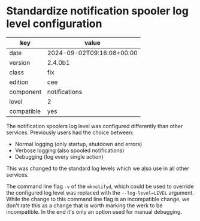 [//]: # (werk v2)
# Standardize notification spooler log level configuration

key        | value
---------- | ---
date       | 2024-09-02T09:16:08+00:00
version    | 2.4.0b1
class      | fix
edition    | cee
component  | notifications
level      | 2
compatible | yes

The notification spoolers log level was configured differently than other
services. Previously users had the choice between:

* Normal logging (only startup, shutdown and errors)
* Verbose logging (also spooled notifications)
* Debugging (log every single action)

This was changed to the standard log levels which we also use in all other services.

The command line flag `-v` of the `mknotifyd`, which could be used to override
the configured log level was replaced with the `--log-level=LEVEL` argument.
While the change to this command line flag is an incompatible change, we don't
rate this as a change that is worth marking the werk to be incompatible. In the
end it's only an option used for manual debugging.
